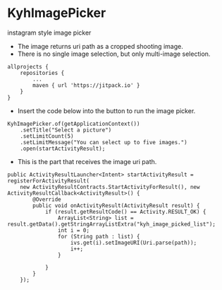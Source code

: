 # KyhImagePicker
instagram style image picker

- The image returns uri path as a cropped shooting image.
- There is no single image selection, but only multi-image selection.

```
allprojects {
    repositories {
        ...
        maven { url 'https://jitpack.io' }
    }
}
```


- Insert the code below into the button to run the image picker.
```
KyhImagePicker.of(getApplicationContext())
    .setTitle("Select a picture")
    .setLimitCount(5)
    .setLimitMessage("You can select up to five images.")
    .open(startActivityResult);
```

- This is the part that receives the image uri path.
```
public ActivityResultLauncher<Intent> startActivityResult = registerForActivityResult(
    new ActivityResultContracts.StartActivityForResult(), new ActivityResultCallback<ActivityResult>() {
        @Override
        public void onActivityResult(ActivityResult result) {
            if (result.getResultCode() == Activity.RESULT_OK) {
                ArrayList<String> list = result.getData().getStringArrayListExtra("kyh_image_picked_list");
                int i = 0;
                for (String path : list) {
                    ivs.get(i).setImageURI(Uri.parse(path));
                    i++;
                }
    
            }
        }
    });
```

